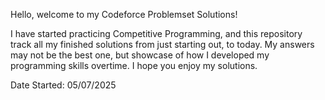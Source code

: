 Hello, welcome to my Codeforce Problemset Solutions!

I have started practicing Competitive Programming, and this repository track all my finished solutions from just starting out, to today.
My answers may not be the best one, but showcase of how I developed my programming skills overtime. I hope you enjoy my solutions.

Date Started: 05/07/2025
